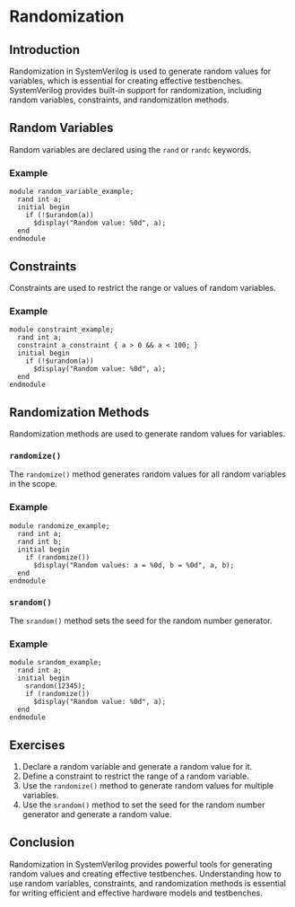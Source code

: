 # Randomization

## Introduction
Randomization in SystemVerilog is used to generate random values for variables, which is essential for creating effective testbenches. SystemVerilog provides built-in support for randomization, including random variables, constraints, and randomization methods.

## Random Variables
Random variables are declared using the `rand` or `randc` keywords.

### Example
```SV
module random_variable_example;
  rand int a;
  initial begin
    if (!$urandom(a))
      $display("Random value: %0d", a);
  end
endmodule
```

## Constraints
Constraints are used to restrict the range or values of random variables.

### Example
```SV
module constraint_example;
  rand int a;
  constraint a_constraint { a > 0 && a < 100; }
  initial begin
    if (!$urandom(a))
      $display("Random value: %0d", a);
  end
endmodule
```

## Randomization Methods
Randomization methods are used to generate random values for variables.

### `randomize()`
The `randomize()` method generates random values for all random variables in the scope.

### Example
```SV
module randomize_example;
  rand int a;
  rand int b;
  initial begin
    if (randomize())
      $display("Random values: a = %0d, b = %0d", a, b);
  end
endmodule
```

### `srandom()`
The `srandom()` method sets the seed for the random number generator.

### Example
```SV
module srandom_example;
  rand int a;
  initial begin
    srandom(12345);
    if (randomize())
      $display("Random value: %0d", a);
  end
endmodule
```

## Exercises
1. Declare a random variable and generate a random value for it.
2. Define a constraint to restrict the range of a random variable.
3. Use the `randomize()` method to generate random values for multiple variables.
4. Use the `srandom()` method to set the seed for the random number generator and generate a random value.

## Conclusion
Randomization in SystemVerilog provides powerful tools for generating random values and creating effective testbenches. Understanding how to use random variables, constraints, and randomization methods is essential for writing efficient and effective hardware models and testbenches.
